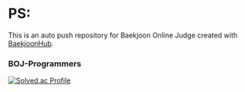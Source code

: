 # PS: 
This is an auto push repository for Baekjoon Online Judge created with [BaekjoonHub](https://github.com/BaekjoonHub/BaekjoonHub).

### BOJ-Programmers
[![Solved.ac Profile](http://mazassumnida.wtf/api/v2/generate_badge?boj=eastlight82)](https://solved.ac/eastlight82/)
